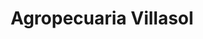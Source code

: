 ---
title: "Agropecuaria Villasol"
url: /huarmey/agropecuaria-villasol/
shop: Landwirtschaftlich
---